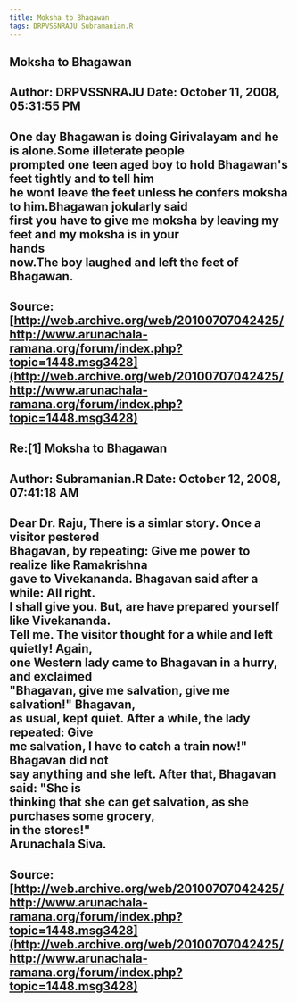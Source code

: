```yaml
--- 
title: Moksha to Bhagawan   
tags: DRPVSSNRAJU Subramanian.R  
---  
```

## Moksha to Bhagawan  
Author: DRPVSSNRAJU         Date: October 11, 2008, 05:31:55 PM  
---  
One day Bhagawan is doing Girivalayam and he is alone.Some illeterate people  
prompted one teen aged boy to hold Bhagawan's feet tightly and to tell him   
he wont leave the feet unless he confers moksha to him.Bhagawan jokularly said  
first you have to give me moksha by leaving my feet and my moksha is in your  
hands   
now.The boy laughed and left the feet of Bhagawan.
 ---  
Source:[http://web.archive.org/web/20100707042425/http://www.arunachala-ramana.org/forum/index.php?topic=1448.msg3428](http://web.archive.org/web/20100707042425/http://www.arunachala-ramana.org/forum/index.php?topic=1448.msg3428)   
---  

## Re:[1] Moksha to Bhagawan  
Author: Subramanian.R       Date: October 12, 2008, 07:41:18 AM  
---  
Dear Dr. Raju, There is a simlar story. Once a visitor pestered   
Bhagavan, by repeating: Give me power to realize like Ramakrishna   
gave to Vivekananda. Bhagavan said after a while: All right.   
I shall give you. But, are have prepared yourself like Vivekananda.   
Tell me. The visitor thought for a while and left quietly! Again,   
one Western lady came to Bhagavan in a hurry, and exclaimed   
"Bhagavan, give me salvation, give me salvation!" Bhagavan,   
as usual, kept quiet. After a while, the lady repeated: Give   
me salvation, I have to catch a train now!" Bhagavan did not   
say anything and she left. After that, Bhagavan said: "She is   
thinking that she can get salvation, as she purchases some grocery,   
in the stores!"   
Arunachala Siva.
 ---  
Source:[http://web.archive.org/web/20100707042425/http://www.arunachala-ramana.org/forum/index.php?topic=1448.msg3428](http://web.archive.org/web/20100707042425/http://www.arunachala-ramana.org/forum/index.php?topic=1448.msg3428)   
---  

